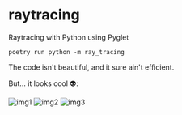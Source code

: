 # raytracing
Raytracing with Python using Pyglet

`poetry run python -m ray_tracing`

The code isn't beautiful, and it sure ain't efficient.

But... it looks cool 👽:

![img1](https://cdn.discordapp.com/attachments/238737601648001024/579294247547568138/unknown.png)
![img2](https://cdn.discordapp.com/attachments/238737601648001024/579294348684951553/unknown.png)
![img3](https://cdn.discordapp.com/attachments/238737601648001024/579294493556211753/unknown.png)
